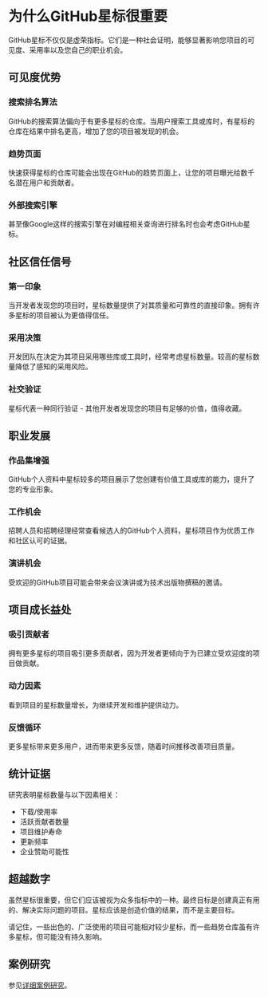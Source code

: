 # 为什么GitHub星标很重要

GitHub星标不仅仅是虚荣指标。它们是一种社会证明，能够显著影响您项目的可见度、采用率以及您自己的职业机会。

## 可见度优势

### 搜索排名算法
GitHub的搜索算法偏向于有更多星标的仓库。当用户搜索工具或库时，有星标的仓库在结果中排名更高，增加了您的项目被发现的机会。

### 趋势页面
快速获得星标的仓库可能会出现在GitHub的趋势页面上，让您的项目曝光给数千名潜在用户和贡献者。

### 外部搜索引擎
甚至像Google这样的搜索引擎在对编程相关查询进行排名时也会考虑GitHub星标。

## 社区信任信号

### 第一印象
当开发者发现您的项目时，星标数量提供了对其质量和可靠性的直接印象。拥有许多星标的项目被认为更值得信任。

### 采用决策
开发团队在决定为其项目采用哪些库或工具时，经常考虑星标数量。较高的星标数量降低了感知的采用风险。

### 社交验证
星标代表一种同行验证 - 其他开发者发现您的项目有足够的价值，值得收藏。

## 职业发展

### 作品集增强
GitHub个人资料中星标较多的项目展示了您创建有价值工具或库的能力，提升了您的专业形象。

### 工作机会
招聘人员和招聘经理经常查看候选人的GitHub个人资料，星标项目作为优质工作和社区认可的证据。

### 演讲机会
受欢迎的GitHub项目可能会带来会议演讲或为技术出版物撰稿的邀请。

## 项目成长益处

### 吸引贡献者
拥有更多星标的项目吸引更多贡献者，因为开发者更倾向于为已建立受欢迎度的项目做贡献。

### 动力因素
看到项目的星标数量增长，为继续开发和维护提供动力。

### 反馈循环
更多星标带来更多用户，进而带来更多反馈，随着时间推移改善项目质量。

## 统计证据

研究表明星标数量与以下因素相关：

- 下载/使用率
- 活跃贡献者数量
- 项目维护寿命
- 更新频率
- 企业赞助可能性

## 超越数字

虽然星标很重要，但它们应该被视为众多指标中的一种。最终目标是创建真正有用的、解决实际问题的项目。星标应该是创造价值的结果，而不是主要目标。

请记住，一些出色的、广泛使用的项目可能相对较少星标，而一些趋势仓库虽有许多星标，但可能没有持久影响。

## 案例研究

参见[详细案例研究](../case-studies.md)。 